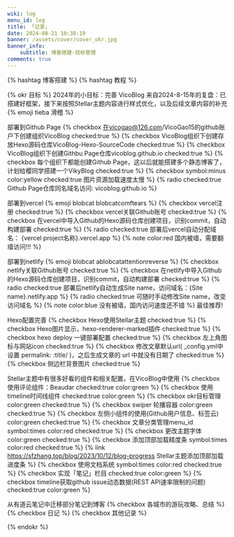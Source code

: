 ```yaml
---
wiki: log
menu_id: log
title: 「记录」
date: 2024-08-21 10:38:19
banner: /assets/cover/cover_okr.jpg
banner_info: 
    subtitle: 博客搭建-目标管理
comments: true
---
```


{% hashtag 博客搭建 %}
{% hashtag 教程 %}


{% okr 目标 %}
2024年的小目标：完善 VicoBlog
来自2024-8-15年的复盘：已搭建好框架，接下来按照Stellar主题内容进行样式优化，以及后续文章内容的补充 {% emoji tieba 滑稽 %}

<!-- okr kr1 percent:1 -->
部署到Github Page
{% checkbox 在vicogao@126.com/VicoGao15的github账户下创建组织VicoBlog checked:true %}
{% checkbox VicoBlog组织下创建存放Hexo源码仓库VicoBlog-Hexo-SourceCode checked:true %}
{% checkbox VicoBlog组织下创建Githbu Page仓库vicoblog.github.io checked:true %}
{% checkbox 每个组织下都能创建Github Page，这以后就能搭建多个静态博客了，计划给樱同学搭建一个VikyBlog checked:true %}
{% checkbox symbol:minus color:yellow checked:true 图片资源加载速度太慢 %}
{% radio checked:true Github Page仓库同名域名访问: vicoblog.github.io %}

<!-- okr kr2 percent:1 -->
部署到vercel {% emoji blobcat blobcatcomftears %}
{% checkbox vercel注册 checked:true %}
{% checkbox vercel关联Github账号 checked:true %}
{% checkbox 在vercel中导入Github的Hexo源码仓库创建项目，识别commit，自动构建部署 checked:true %}
{% radio checked:true 部署后vercel自动分配域名： {vercel project名称}.vercel.app %}
{% note color:red 国内被墙，需要翻墙访问!!! %}

<!-- okr kr3 percent:1 -->
部署到netlify {% emoji blobcat ablobcatattentionreverse %}
{% checkbox netlify关联Github账号 checked:true %}
{% checkbox 在netlify中导入Github的Hexo源码仓库创建项目，识别commit，自动构建部署 checked:true %}
{% radio checked:true 部署后netlify自动生成Site name，访问域名：{Site name}.netlify.app %}
{% radio checked:true 可随时手动修改Site name，改变访问域名 %}
{% note color:blue 没有被墙，国内访问速度还不错 %}
最佳推荐!

<!-- okr kr4 percent:0.5 status:unfinished -->
Hexo配置完善
{% checkbox Hexo使用Stellar主题 checked:true %}
{% checkbox Hexo图片显示，hexo-renderer-marked插件 checked:true %}
{% checkbox hexo deploy 一键部署配置 checked:true %}
{% checkbox 左上角图标与网站icon checked:true %}
{% checkbox 修改文章默认url( _config.yml中设置 permalink: :title/ )，之后生成文章的 url 中就没有日期了 checked:true %}
{% checkbox 侧边栏背景图片 checked:true %}

<!-- okr kr5 percent:0.4 status:unfinished -->
Stellar主题中有很多好看的组件和相关配置，在VicoBlog中使用
{% checkbox 使用评论组件：Beaudar checked:true color:green %}
{% checkbox 使用timeline时间线组件 checked:true color:green %}
{% checkbox okr目标管理 color:green checked:true %}
{% checkbox swiper 轮播容器 color:green checked:true %}
{% checkbox 左侧小组件的使用(Github用户信息、标签云) color:green checked:true %}
{% checkbox 文章分类管理menu_id symbol:times color:red checked:true %}
{% checkbox 更改主题字体 color:green checked:true %}
{% checkbox 添加顶部加载精度条 symbol:times color:red checked:true %}
{% link https://sfzhang.top/blog/2023/10/12/blog-progress Stellar主题添加顶部加载进度条 %}
{% checkbox 使用文档系统 symbol:times color:red checked:true %}
{% checkbox 实现「笔记」栏目 checked:true color:green %}
{% checkbox timeline获取github issue动态数据(REST API速率限制的问题) checked:true color:green %}

<!-- okr kr6 percent:0.2 status:unfinished -->
从有道云笔记中迁移部分笔记到博客
{% checkbox 各城市的游玩攻略、总结 %}
{% checkbox 日记 %}
{% checkbox 其他记录 %}

{% endokr %}